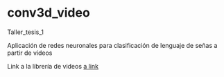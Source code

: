 # conv3d_video
Taller_tesis_1


Aplicación de redes neuronales para clasificación de lenguaje de señas a partir de vídeos


Link a la librería de videos [a link](http://facundoq.github.io/datasets/lsa64/)


